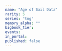 ```yaml
---
name: "Age of Sail Data"
rarity: 5
series: "tng"
memory_alpha: ""
bigbook_tier:
events:
in_portal:
published: false
---
```

